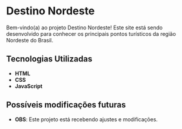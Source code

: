 # Destino Nordeste

Bem-vindo(a) ao projeto Destino Nordeste! Este site está sendo desenvolvido para conhecer os principais pontos turísticos da região Nordeste do Brasil. 

## Tecnologias Utilizadas

- **HTML**
- **CSS**
- **JavaScript**

## Possíveis modificações futuras

- **OBS**: Este projeto está recebendo ajustes e modificações.

